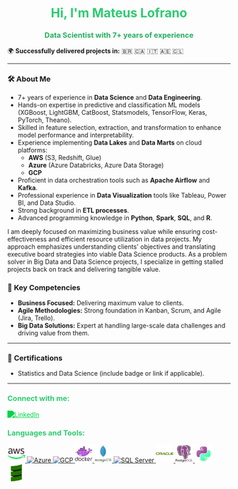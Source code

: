 <h1 align="center" style="color:#2ecc71;">Hi, I'm Mateus Lofrano</h1>
<h3 align="center" style="color:#27ae60;">Data Scientist with 7+ years of experience</h3>

🌍 **Successfully delivered projects in:** 🇧🇷 🇨🇦 🇮🇹 🇦🇪 🇨🇱

---

### 🛠️ **About Me**
- 7+ years of experience in **Data Science** and **Data Engineering**.
- Hands-on expertise in predictive and classification ML models (XGBoost, LightGBM, CatBoost, Statsmodels, TensorFlow, Keras, PyTorch, Theano).
- Skilled in feature selection, extraction, and transformation to enhance model performance and interpretability.
- Experience implementing **Data Lakes** and **Data Marts** on cloud platforms: 
  - **AWS** (S3, Redshift, Glue)
  - **Azure** (Azure Databricks, Azure Data Storage)
  - **GCP**
- Proficient in data orchestration tools such as **Apache Airflow** and **Kafka**.
- Professional experience in **Data Visualization** tools like Tableau, Power BI, and Data Studio.
- Strong background in **ETL processes**.
- Advanced programming knowledge in **Python**, **Spark**, **SQL**, and **R**.

I am deeply focused on maximizing business value while ensuring cost-effectiveness and efficient resource utilization in data projects. My approach emphasizes understanding clients' objectives and translating executive board strategies into viable Data Science products. As a problem solver in Big Data and Data Science projects, I specialize in getting stalled projects back on track and delivering tangible value.

### 🚀 **Key Competencies**
- **Business Focused:** Delivering maximum value to clients.
- **Agile Methodologies:** Strong foundation in Kanban, Scrum, and Agile (Jira, Trello).
- **Big Data Solutions:** Expert at handling large-scale data challenges and driving value from them.

---

### 📜 **Certifications**
- Statistics and Data Science (include badge or link if applicable).

---

<h3 align="left" style="color:#2ecc71;">Connect with me:</h3>
<p align="left">
  <a href="https://www.linkedin.com/in/mateus-lofrano/" target="_blank">
    <img align="center" src="https://raw.githubusercontent.com/rahuldkjain/github-profile-readme-generator/master/src/images/icons/Social/linked-in-alt.svg" alt="LinkedIn" height="30" width="40" style="filter: invert(50%) sepia(100%) saturate(500%) hue-rotate(90deg);" />
  </a>
</p>

<h3 align="left" style="color:#2ecc71;">Languages and Tools:</h3>
<p align="left">
  <a href="https://aws.amazon.com" target="_blank" rel="noreferrer">
    <img src="https://raw.githubusercontent.com/devicons/devicon/master/icons/amazonwebservices/amazonwebservices-original-wordmark.svg" alt="AWS" width="40" height="40" style="filter: hue-rotate(90deg);" />
  </a>
  <a href="https://azure.microsoft.com" target="_blank" rel="noreferrer">
    <img src="https://www.vectorlogo.zone/logos/microsoft_azure/microsoft_azure-icon.svg" alt="Azure" width="40" height="40" style="filter: hue-rotate(90deg);" />
  </a>
  <a href="https://cloud.google.com" target="_blank" rel="noreferrer">
    <img src="https://www.vectorlogo.zone/logos/google_cloud/google_cloud-icon.svg" alt="GCP" width="40" height="40" style="filter: hue-rotate(90deg);" />
  </a>
  <a href="https://www.docker.com/" target="_blank" rel="noreferrer">
    <img src="https://raw.githubusercontent.com/devicons/devicon/master/icons/docker/docker-original-wordmark.svg" alt="Docker" width="40" height="40" style="filter: hue-rotate(90deg);" />
  </a>
  <a href="https://www.mongodb.com/" target="_blank" rel="noreferrer">
    <img src="https://raw.githubusercontent.com/devicons/devicon/master/icons/mongodb/mongodb-original-wordmark.svg" alt="MongoDB" width="40" height="40" style="filter: hue-rotate(90deg);" />
  </a>
  <a href="https://www.microsoft.com/en-us/sql-server" target="_blank" rel="noreferrer">
    <img src="https://www.svgrepo.com/show/303229/microsoft-sql-server-logo.svg" alt="SQL Server" width="40" height="40" style="filter: hue-rotate(90deg);" />
  </a>
  <a href="https://www.oracle.com/" target="_blank" rel="noreferrer">
    <img src="https://raw.githubusercontent.com/devicons/devicon/master/icons/oracle/oracle-original.svg" alt="Oracle" width="40" height="40" style="filter: hue-rotate(90deg);" />
  </a>
  <a href="https://www.postgresql.org" target="_blank" rel="noreferrer">
    <img src="https://raw.githubusercontent.com/devicons/devicon/master/icons/postgresql/postgresql-original-wordmark.svg" alt="PostgreSQL" width="40" height="40" style="filter: hue-rotate(90deg);" />
  </a>
  <a href="https://www.python.org" target="_blank" rel="noreferrer">
    <img src="https://raw.githubusercontent.com/devicons/devicon/master/icons/python/python-original.svg" alt="Python" width="40" height="40" style="filter: hue-rotate(90deg);" />
  </a>
  <a href="https://www.scala-lang.org" target="_blank" rel="noreferrer">
    <img src="https://raw.githubusercontent.com/devicons/devicon/master/icons/scala/scala-original.svg" alt="Scala" width="40" height="40" style="filter: hue-rotate(90deg);" />
  </a>
</p>
